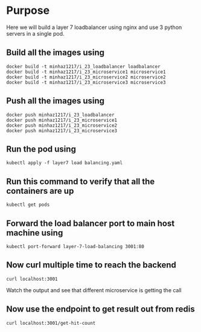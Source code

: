 # Purpose
Here we will build a layer 7 loadbalancer using nginx and use 3 python servers in a single pod.

## Build all the images using
```
docker build -t minhaz1217/i_23_loadbalancer loadbalancer
docker build -t minhaz1217/i_23_microservice1 microservice1
docker build -t minhaz1217/i_23_microservice2 microservice2
docker build -t minhaz1217/i_23_microservice3 microservice3
```
## Push all the images using
```
docker push minhaz1217/i_23_loadbalancer
docker push minhaz1217/i_23_microservice1
docker push minhaz1217/i_23_microservice2
docker push minhaz1217/i_23_microservice3
```

## Run the pod using
`kubectl apply -f layer7 load balancing.yaml`

## Run this command to verify that all the containers are up
`kubectl get pods`

## Forward the load balancer port to main host machine using
`kubectl port-forward layer-7-load-balancing 3001:80`

## Now curl multiple time to reach the backend
`curl localhost:3001`

Watch the output and see that different microservice is getting the call

## Now use the endpoint to get result out from redis
`curl localhost:3001/get-hit-count`